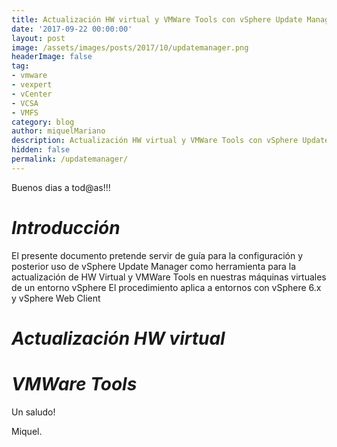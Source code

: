 ```yaml
---
title: Actualización HW virtual y VMWare Tools con vSphere Update Manager
date: '2017-09-22 00:00:00'
layout: post
image: /assets/images/posts/2017/10/updatemanager.png
headerImage: false
tag:
- vmware
- vexpert
- vCenter
- VCSA
- VMFS
category: blog
author: miquelMariano
description: Actualización HW virtual y VMWare Tools con vSphere Update Manager
hidden: false
permalink: /updatemanager/
---
```


Buenos dias a tod@as!!!

# *Introducción*

El presente documento pretende servir de guía para la configuración y posterior uso de vSphere Update Manager como herramienta para la actualización de HW Virtual y VMWare Tools en nuestras máquinas virtuales de un entorno vSphere
El procedimiento aplica a entornos con vSphere 6.x y vSphere Web Client

# *Actualización HW virtual*

# *VMWare Tools*


Un saludo!

Miquel.


